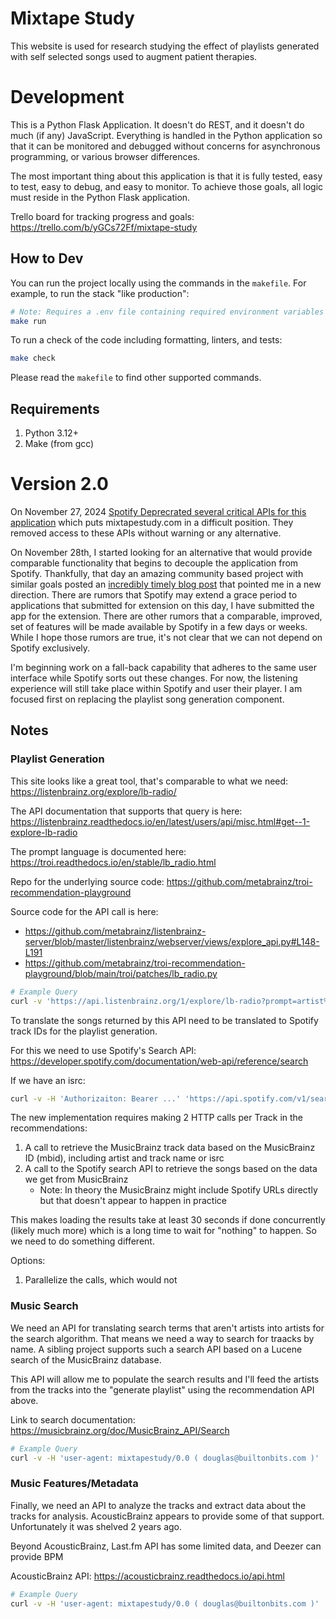 # Mixtape Study

This website is used for research studying the effect of playlists generated with self selected songs used to augment patient therapies.

# Development

This is a Python Flask Application. It doesn't do REST, and it doesn't do much (if any) JavaScript. Everything is handled in the Python application so that it can be monitored and debugged without concerns for asynchronous programming, or various browser differences.

The most important thing about this application is that it is fully tested, easy to test, easy to debug, and easy to monitor. To achieve those goals, all logic must reside in the Python Flask application.

Trello board for tracking progress and goals: https://trello.com/b/yGCs72Ff/mixtape-study

## How to Dev

You can run the project locally using the commands in the `makefile`. For example, to run the stack "like production":

```bash
# Note: Requires a .env file containing required environment variables
make run
```

To run a check of the code including formatting, linters, and tests:

```bash
make check
```

Please read the `makefile` to find other supported commands.



## Requirements

1. Python 3.12+
2. Make (from gcc)


# Version 2.0

On November 27, 2024 [Spotify Deprecrated several critical APIs for this application](https://developer.spotify.com/blog/2024-11-27-changes-to-the-web-api) which puts mixtapestudy.com in a difficult position. They removed access to these APIs without warning or any alternative.

On November 28th, I started looking for an alternative that would provide comparable functionality that begins to decouple the application from Spotify. Thankfully, that day an amazing community based project with similar goals posted an [incredibly timely blog post](https://blog.metabrainz.org/2024/11/) that pointed me in a new direction.
There are rumors that Spotify may extend a grace period to applications that submitted for extension on this day, I have submitted the app for the extension. There are other rumors that a comparable, improved, set of features will be made available by Spotify in a few days or weeks.
While I hope those rumors are true, it's not clear that we can not depend on Spotify exclusively.

I'm beginning work on a fall-back capability that adheres to the same user interface while Spotify sorts out these changes. For now, the listening experience will still take place within Spotify and user their player.
I am focused first on replacing the playlist song generation component.

## Notes

### Playlist Generation

This site looks like a great tool, that's comparable to what we need: https://listenbrainz.org/explore/lb-radio/

The API documentation that supports that query is here: https://listenbrainz.readthedocs.io/en/latest/users/api/misc.html#get--1-explore-lb-radio

The prompt language is documented here: https://troi.readthedocs.io/en/stable/lb_radio.html

Repo for the underlying source code: https://github.com/metabrainz/troi-recommendation-playground

Source code for the API call is here: 

* https://github.com/metabrainz/listenbrainz-server/blob/master/listenbrainz/webserver/views/explore_api.py#L148-L191
* https://github.com/metabrainz/troi-recommendation-playground/blob/main/troi/patches/lb_radio.py

```bash
# Example Query
curl -v 'https://api.listenbrainz.org/1/explore/lb-radio?prompt=artist%3A(noah%20gundersen)&mode=easy' | jq
```

To translate the songs returned by this API need to be translated to Spotify track IDs for the playlist generation.

For this we need to use Spotify's Search API: https://developer.spotify.com/documentation/web-api/reference/search

If we have an isrc:

```bash
curl -v -H 'Authorizaiton: Bearer ...' 'https://api.spotify.com/v1/search?q=isrc%3AUSUM71313944&type=track' | jq
```

The new implementation requires making 2 HTTP calls per Track in the recommendations:

1. A call to retrieve the MusicBrainz track data based on the MusicBrainz ID (mbid), including artist and track name or isrc
2. A call to the Spotify search API to retrieve the songs based on the data we get from MusicBrainz
    * Note: In theory the MusicBrainz might include Spotify URLs directly but that doesn't appear to happen in practice

This makes loading the results take at least 30 seconds if done concurrently (likely much more) which is a long time to wait for "nothing" to happen. So we need to do something different.

Options:

1. Parallelize the calls, which would not


### Music Search

We need an API for translating search terms that aren't artists into artists for the search algorithm. That means we need a way to search for traacks by name. A sibling project supports such a search API based on a Lucene search of the MusicBrainz database.

This API will allow me to populate the search results and I'll feed the artists from the tracks into the "generate playlist" using the recommendation API above.

Link to search documentation: https://musicbrainz.org/doc/MusicBrainz_API/Search

```bash
# Example Query
curl -v -H 'user-agent: mixtapestudy/0.0 ( douglas@builtonbits.com )' 'https://musicbrainz.org/ws/2/recording?query=noah%20gundersen&fmt=json&limit=2' | jq '.recordings[0].id'
```

### Music Features/Metadata

Finally, we need an API to analyze the tracks and extract data about the tracks for analysis. AcousticBrainz appears to provide some of that support. Unfortunately it was shelved 2 years ago.

Beyond AcousticBrainz, Last.fm API has some limited data, and Deezer can provide BPM

AcousticBrainz API: https://acousticbrainz.readthedocs.io/api.html

```bash
# Example Query
curl -v -H 'user-agent: mixtapestudy/0.0 ( douglas@builtonbits.com )' 'https://acousticbrainz.org/api/v1/bc8a3cbf-6d03-494b-b040-0baeb845030d/high-level' | jq
```


